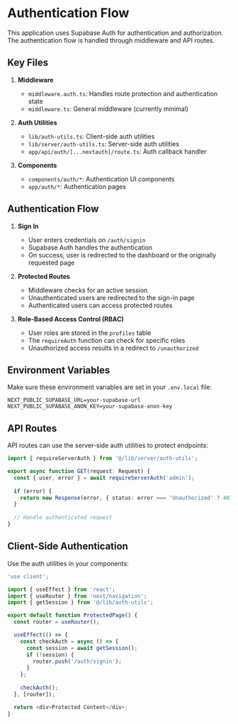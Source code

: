 # Authentication Flow

This application uses Supabase Auth for authentication and authorization. The authentication flow is handled through middleware and API routes.

## Key Files

1. **Middleware**
   - `middleware.auth.ts`: Handles route protection and authentication state
   - `middleware.ts`: General middleware (currently minimal)

2. **Auth Utilities**
   - `lib/auth-utils.ts`: Client-side auth utilities
   - `lib/server/auth-utils.ts`: Server-side auth utilities
   - `app/api/auth/[...nextauth]/route.ts`: Auth callback handler

3. **Components**
   - `components/auth/*`: Authentication UI components
   - `app/auth/*`: Authentication pages

## Authentication Flow

1. **Sign In**
   - User enters credentials on `/auth/signin`
   - Supabase Auth handles the authentication
   - On success, user is redirected to the dashboard or the originally requested page

2. **Protected Routes**
   - Middleware checks for an active session
   - Unauthenticated users are redirected to the sign-in page
   - Authenticated users can access protected routes

3. **Role-Based Access Control (RBAC)**
   - User roles are stored in the `profiles` table
   - The `requireAuth` function can check for specific roles
   - Unauthorized access results in a redirect to `/unauthorized`

## Environment Variables

Make sure these environment variables are set in your `.env.local` file:

```
NEXT_PUBLIC_SUPABASE_URL=your-supabase-url
NEXT_PUBLIC_SUPABASE_ANON_KEY=your-supabase-anon-key
```

## API Routes

API routes can use the server-side auth utilities to protect endpoints:

```typescript
import { requireServerAuth } from '@/lib/server/auth-utils';

export async function GET(request: Request) {
  const { user, error } = await requireServerAuth('admin');
  
  if (error) {
    return new Response(error, { status: error === 'Unauthorized' ? 401 : 403 });
  }
  
  // Handle authenticated request
}
```

## Client-Side Authentication

Use the auth utilities in your components:

```typescript
'use client';

import { useEffect } from 'react';
import { useRouter } from 'next/navigation';
import { getSession } from '@/lib/auth-utils';

export default function ProtectedPage() {
  const router = useRouter();

  useEffect(() => {
    const checkAuth = async () => {
      const session = await getSession();
      if (!session) {
        router.push('/auth/signin');
      }
    };
    
    checkAuth();
  }, [router]);

  return <div>Protected Content</div>;
}
```
